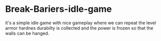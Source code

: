 # Break-Bariers-idle-game
 it's a simple idle game with nice gameplay where we can repeat the level armor hardnes durabilty is collected and the power is frozen so that the walls can be hanged.
